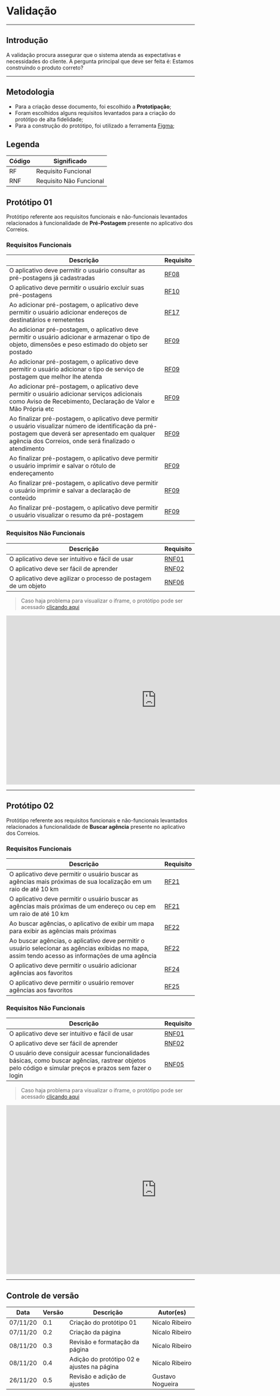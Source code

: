 # Validação

---
## Introdução

A validação procura assegurar que o sistema atenda as expectativas e necessidades do cliente. A pergunta principal que deve ser feita é: Estamos construindo o produto correto?  

---

## Metodologia
* Para a criação desse documento, foi escolhido a **Prototipação**;
* Foram escolhidos alguns requisitos levantados para a criação do protótipo de alta fidelidade;
* Para a construção do protótipo, foi utilizado a ferramenta <a href="https://www.figma.com/" target="blank">Figma</a>;

## Legenda

| Código | Significado             |
| ------ | ----------------------- |
| RF     | Requisito Funcional     |
| RNF    | Requisito Não Funcional |

## Protótipo 01
Protótipo referente aos requisitos funcionais e não-funcionais levantados relacionados à funcionalidade de **Pré-Postagem** presente no aplicativo dos Correios.

### Requisitos Funcionais
| Descrição | Requisito |  
| --------- | --------- |  
| O aplicativo deve permitir o usuário consultar as pré-postagens já cadastradas | [RF08][link-req] |  
| O aplicativo deve permitir o usuário excluir suas pré-postagens | [RF10][link-req] |  
| Ao adicionar pré-postagem, o aplicativo deve permitir o usuário adicionar endereços de destinatários e remetentes | [RF17][link-req] |  
| Ao adicionar pré-postagem, o aplicativo deve permitir o usuário adicionar e armazenar o tipo de objeto, dimensões e peso estimado do objeto ser postado | [RF09][link-req] |  
| Ao adicionar pré-postagem, o aplicativo deve permitir o usuário adicionar o tipo de serviço de postagem que melhor lhe atenda | [RF09][link-req] |  
| Ao adicionar pré-postagem, o aplicativo deve permitir o usuário adicionar serviços adicionais como Aviso de Recebimento, Declaração de Valor e Mão Própria etc | [RF09][link-req] |  
| Ao finalizar pré-postagem, o aplicativo deve permitir o usuário visualizar número de identificação da pré-postagem que deverá ser apresentado em qualquer agência dos Correios, onde será finalizado o atendimento | [RF09][link-req] |  
| Ao finalizar pré-postagem, o aplicativo deve permitir o usuário imprimir e salvar o rótulo de endereçamento | [RF09][link-req] |  
| Ao finalizar pré-postagem, o aplicativo deve permitir o usuário imprimir e salvar a declaração de conteúdo | [RF09][link-req] |  
| Ao finalizar pré-postagem, o aplicativo deve permitir o usuário visualizar o resumo da pré-postagem | [RF09][link-req] |  

### Requisitos Não Funcionais
| Descrição | Requisito |  
| --------- | --------- |  
| O aplicativo deve ser intuitivo e fácil de usar | [RNF01][link-req] |
| O aplicativo deve ser fácil de aprender | [RNF02][link-req] |
| O aplicativo deve agilizar o processo de postagem de um objeto| [RNF06][link-req] |

> Caso haja problema para visualizar o iframe, o protótipo pode ser acessado <a href="https://www.figma.com/proto/iCePBnL46kNB5hgSzmeiW4/Pr%C3%A9-Postagem?node-id=1%3A2&scaling=scale-down" target="blank">clicando aqui</a>  


<iframe style="border: 1px solid rgba(0, 0, 0, 0.1);" width="800" height="450" src="https://www.figma.com/embed?embed_host=share&url=https%3A%2F%2Fwww.figma.com%2Fproto%2FiCePBnL46kNB5hgSzmeiW4%2FPr%25C3%25A9-Postagem%3Fnode-id%3D1%253A2%26scaling%3Dscale-down" allowfullscreen></iframe>  

- - - 

## Protótipo 02
Protótipo referente aos requisitos funcionais e não-funcionais levantados relacionados à funcionalidade de **Buscar agência** presente no aplicativo dos Correios.

### Requisitos Funcionais
| Descrição | Requisito |  
| --------- | --------- |    
| O aplicativo deve permitir o usuário buscar as agências mais próximas de sua localização em um raio de até 10 km | [RF21][link-req] |
| O aplicativo deve permitir o usuário buscar as agências mais próximas de um endereço ou cep em um raio de até 10 km | [RF21][link-req] |
| Ao buscar agências, o aplicativo de exibir um mapa para exibir as agẽncias mais próximas | [RF22][link-req] |
| Ao buscar agências, o aplicativo deve permitir o usuário selecionar as agências exibidas no mapa, assim tendo acesso as informações de uma agência | [RF22][link-req] |
| O aplicativo deve permitir o usuário adicionar agências aos favoritos | [RF24][link-req] |
| O aplicativo deve permitir o usuário remover agências aos favoritos | [RF25][link-req] |

### Requisitos Não Funcionais
| Descrição | Requisito |  
| --------- | --------- |  
| O aplicativo deve ser intuitivo e fácil de usar | [RNF01][link-req] |
| O aplicativo deve ser fácil de aprender | [RNF02][link-req] |
| O usuário deve consiguir acessar funcionalidades básicas, como buscar agências, rastrear objetos pelo código e simular preços e prazos sem fazer o login | [RNF05][link-req] |  

> Caso haja problema para visualizar o iframe, o protótipo pode ser acessado <a href="https://www.figma.com/proto/O8S4f6otGbhMI1umEmf7Os/Buscar-Ag%C3%AAncia?node-id=1%3A2&scaling=scale-down" target="blank">clicando aqui</a>  

<iframe style="border: 1px solid rgba(0, 0, 0, 0.1);" width="800" height="450" src="https://www.figma.com/embed?embed_host=share&url=https%3A%2F%2Fwww.figma.com%2Fproto%2FO8S4f6otGbhMI1umEmf7Os%2FBuscar-Ag%25C3%25AAncia%3Fnode-id%3D1%253A2%26scaling%3Dscale-down" allowfullscreen></iframe>

- - -

## Controle de versão

| Data     | Versão | Descrição                                               | Autor(es)           |
| -------- | ------ | ------------------------------------------------------- | ------------------- |
| 07/11/20 | 0.1    | Criação do protótipo 01  | Nícalo Ribeiro |
| 07/11/20 | 0.2    | Criação da página  | Nícalo Ribeiro |
| 08/11/20 | 0.3    | Revisão e formatação da página  | Nícalo Ribeiro |
| 08/11/20 | 0.4    | Adição do protótipo 02 e ajustes na página  | Nícalo Ribeiro |
| 26/11/20 | 0.5    | Revisão e adição de ajustes  | Gustavo Nogueira |

<!--Links-->
[link-req]: https://requisitos-de-software.github.io/2020.1-Correios/priorizacao/priorizacao-v2/#moscow
